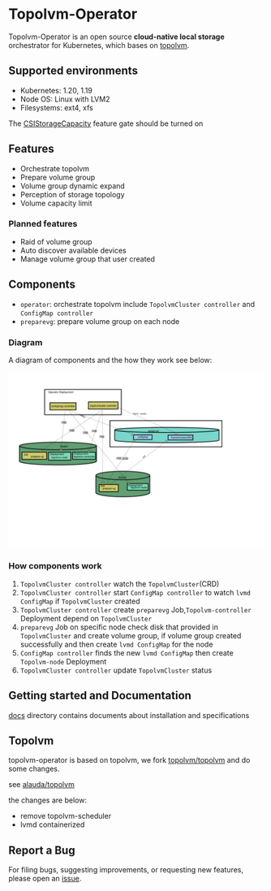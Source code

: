 Topolvm-Operator
========

Topolvm-Operator is an open source **cloud-native local storage** orchestrator for Kubernetes, which bases on [topolvm](https://github.com/topolvm/topolvm).

Supported environments
----------------------

- Kubernetes: 1.20, 1.19
- Node OS: Linux with LVM2
- Filesystems: ext4, xfs

The [CSIStorageCapacity](https://kubernetes.io/docs/concepts/storage/storage-capacity/) feature gate should be turned on

Features
--------

- Orchestrate topolvm
- Prepare volume group
- Volume group dynamic expand
- Perception of storage topology
- Volume capacity limit

### Planned features

- Raid of volume group
- Auto discover available devices
- Manage volume group that user created


Components
-------
- `operator`: orchestrate topolvm include `TopolvmCluster controller` and `ConfigMap controller`
- `preparevg`: prepare volume group on each node


### Diagram

A diagram of components and the how they work see below:

![component diagram](./topolvm.svg)


### How components work

1. `TopolvmCluster controller` watch the `TopolvmCluster`(CRD) 
2. `TopolvmCluster controller` start  `ConfigMap controller` to watch `lvmd ConfigMap` if `TopolvmCluster` created
3. `TopolvmCluster controller` create `preparevg` Job,`Topolvm-controller` Deployment depend on `TopolvmCluster`
4. `preparevg` Job on specific node check disk that provided in `TopolvmCluster` and create volume group, if volume group created successfully and then create `lvmd ConfigMap` for the node
5. `ConfigMap controller` finds the new `lvmd ConfigMap` then create `Topolvm-node` Deployment
6. `TopolvmCluster controller` update `TopolvmCluster` status




Getting started and Documentation
---------------
[docs](docs/) directory contains documents about installation and specifications



Topolvm
-------------

topolvm-operator is based on topolvm, we fork [topolvm/topolvm](https://github.com/topolvm/topolvm)  and do some changes. 

see [alauda/topolvm](https://github.com/alauda/topolvm)

the changes are below:

- remove topolvm-scheduler 
- lvmd containerized



## Report a Bug

For filing bugs, suggesting improvements, or requesting new features, please open an [issue](https://github.com/alauda/topolvm-operator/issues).
